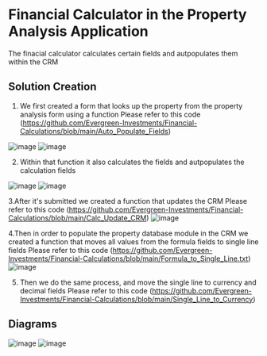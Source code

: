 # Financial Calculator in the Property Analysis Application 

The finacial calculator calculates certain fields and autpopulates them within the CRM

## Solution Creation
1. We first created a form that looks up the property from the property analysis form using a function
Please refer to this code (https://github.com/Evergreen-Investments/Financial-Calculations/blob/main/Auto_Populate_Fields)

![image](https://user-images.githubusercontent.com/124835926/222195816-f9397fda-bfc4-4b0b-9f8d-459a2c957f58.png)
![image](https://user-images.githubusercontent.com/124835926/222196642-df889df6-a136-4c76-aad3-9e69114bb7c6.png)

2. Within that function it also calculates the fields and autpopulates the calculation fields

![image](https://user-images.githubusercontent.com/124835926/222196785-d35077ec-8b2b-4b3f-a755-c32bdf51f16a.png)
![image](https://user-images.githubusercontent.com/124835926/217661572-f643a7c4-f320-4b5b-8dac-94f7d6562d54.png)

3.After it's submitted we created a function that updates the CRM
Please refer to this code (https://github.com/Evergreen-Investments/Financial-Calculations/blob/main/Calc_Update_CRM)
![image](https://user-images.githubusercontent.com/124835926/222197183-fcf1ea71-d544-4b29-90c3-b4d4cf2fb653.png)

4.Then in order to populate the property database module in the CRM we created a function that moves all values
from the formula fields to single line fields
Please refer to this code 
(https://github.com/Evergreen-Investments/Financial-Calculations/blob/main/Formula_to_Single_Line.txt)
![image](https://user-images.githubusercontent.com/124835926/222198968-c580a22b-1941-4410-ad23-c462cbbf4b11.png)

5. Then we do the same process, and move the single line to currency and decimal fields
Please refer to this code (https://github.com/Evergreen-Investments/Financial-Calculations/blob/main/Single_Line_to_Currency)

## Diagrams
![image](https://user-images.githubusercontent.com/124835926/222197348-4e4345c7-dee7-4b3c-8778-b48abf006c9a.png)
![image](https://user-images.githubusercontent.com/124835926/222197466-5d7634f1-e18c-45d5-8521-38966a9513e3.png)
